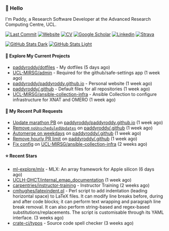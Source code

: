 ### 👋 Hello

I'm Paddy, a Research Software Developer at the Advanced Research Computing
Centre, UCL.

[![Last Commit](https://img.shields.io/github/last-commit/paddyroddy/paddyroddy/main?label=updated)](https://github.com/paddyroddy)
[![Website](https://img.shields.io/badge/GitHub%20Pages-222?logo=githubpages&logoColor=fff&style=for-the-badge&style=flat)](https://paddyroddy.github.io)
[![CV](https://img.shields.io/badge/CV-PDF-pink.svg)](https://paddyroddy.github.io/cv)
[![Google Scholar](https://img.shields.io/badge/Google%20Scholar-4285F4?logo=googlescholar&logoColor=fff&style=for-the-badge&style=flat)](https://scholar.google.com/citations?user=OFigHUwAAAAJ)
[![Linkedin](https://img.shields.io/badge/LinkedIn-0A66C2?logo=linkedin&logoColor=fff&style=for-the-badge&style=flat)](https://www.linkedin.com/in/patrickjamesroddy)
[![Strava](https://img.shields.io/badge/Strava-FC4C02?style=for-the-badge&logo=strava&logoColor=white&style=flat)](https://www.strava.com/athletes/patrick_roddy)

[![GitHub Stats Dark](https://github-readme-stats-paddyroddy.vercel.app/api?username=paddyroddy&disable_animations=true&hide_border=true&hide_title=true&include_all_commits=true&rank_icon=github&show=prs_merged,reviews&show_icons=true&theme=tokyonight)](https://github.com/paddyroddy/paddyroddy#gh-dark-mode-only)
[![GitHub Stats Light](https://github-readme-stats-paddyroddy.vercel.app/api?username=paddyroddy&disable_animations=true&hide_border=true&hide_title=true&include_all_commits=true&rank_icon=github&show=prs_merged,reviews&show_icons=true&theme=default)](https://github.com/paddyroddy/paddyroddy#gh-light-mode-only)

#### 👷 Explore My Current Projects

- [paddyroddy/dotfiles](https://github.com/paddyroddy/dotfiles) - My dotfiles
  (5 days ago)
- [UCL-MIRSG/admin](https://github.com/UCL-MIRSG/admin) - Required for the github/safe-settings app
  (1 week ago)
- [paddyroddy/paddyroddy.github.io](https://github.com/paddyroddy/paddyroddy.github.io) - Personal website
  (1 week ago)
- [paddyroddy/.github](https://github.com/paddyroddy/.github) - Default files for all repositories
  (1 week ago)
- [UCL-MIRSG/ansible-collection-infra](https://github.com/UCL-MIRSG/ansible-collection-infra) - Ansible Collection to configure infrastructure for XNAT and OMERO
  (1 week ago)

#### 🔨 My Recent Pull Requests

- [Update marathon PB](https://github.com/paddyroddy/paddyroddy.github.io/pull/65) on [paddyroddy/paddyroddy.github.io](https://github.com/paddyroddy/paddyroddy.github.io)
  (1 week ago)
- [Remove `noUnscheduledUpdates`](https://github.com/paddyroddy/.github/pull/182) on [paddyroddy/.github](https://github.com/paddyroddy/.github)
  (1 week ago)
- [Automerge on weekdays](https://github.com/paddyroddy/.github/pull/181) on [paddyroddy/.github](https://github.com/paddyroddy/.github)
  (1 week ago)
- [Remove hourly PR limit](https://github.com/paddyroddy/.github/pull/180) on [paddyroddy/.github](https://github.com/paddyroddy/.github)
  (1 week ago)
- [Fix config](https://github.com/UCL-MIRSG/ansible-collection-infra/pull/7) on [UCL-MIRSG/ansible-collection-infra](https://github.com/UCL-MIRSG/ansible-collection-infra)
  (2 weeks ago)

#### ⭐ Recent Stars

- [ml-explore/mlx](https://github.com/ml-explore/mlx) - MLX: An array framework for Apple silicon
  (6 days ago)
- [UCLH-DHCT/internal_emap_documentation](https://github.com/UCLH-DHCT/internal_emap_documentation)
  (1 week ago)
- [carpentries/instructor-training](https://github.com/carpentries/instructor-training) - Instructor Training
  (2 weeks ago)
- [cmhughes/latexindent.pl](https://github.com/cmhughes/latexindent.pl) - Perl script to add indentation (leading horizontal space) to LaTeX files. It can modify line breaks before, during and after code blocks; it can perform text wrapping and paragraph line break removal. It can also perform string-based and regex-based substitutions/replacements. The script is customisable through its YAML interface.
  (3 weeks ago)
- [crate-ci/typos](https://github.com/crate-ci/typos) - Source code spell checker
  (3 weeks ago)
